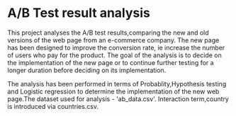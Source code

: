 
#  A/B Test result analysis

This project analyses the A/B test results,comparing the new and old versions of the web page from an e-commerce company. The new page has been designed to improve the conversion rate, ie increase the number of users who pay for the product.  The goal of the analysis is to decide on the implementation of the new page or to continue further testing for a longer duration before deciding on its implementation.

The analysis has been performed in terms of Probablity,Hypothesis testing and Logistic regression  to determine the implementation of the new web page.The dataset used for analysis - 'ab_data.csv'. Interaction term,country is introduced via countries.csv.

